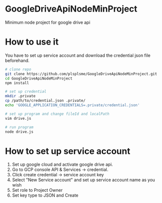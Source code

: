 # GoogleDriveApiNodeMinProject
Minimum node project for google drive api

# How to use it

You have to set up service account and download the credential json file beforehand.

```bash
# clone repo
git clone https://github.com/plsplsme/GoogleDriveApiNodeMinProject.git
cd GoogleDriveApiNodeMinProject
npm install

# set up credential
mkdir .private
cp /path/to/credential.json .private/
echo 'GOOGLE_APPLICATION_CREDENTIALS=.private/credential.json'

# set up program and change fileId and localPath
vim drive.js

# run program
node drive.js
```

# How to set up service account

1. Set up google cloud and activate google drive api.
2. Go to GCP console API & Services -> credential.
3. Click create credential -> service account key
4. Select "New Service account" and set up service account name as you wish
5. Set role to Project Owner
6. Set key type to JSON and Create
